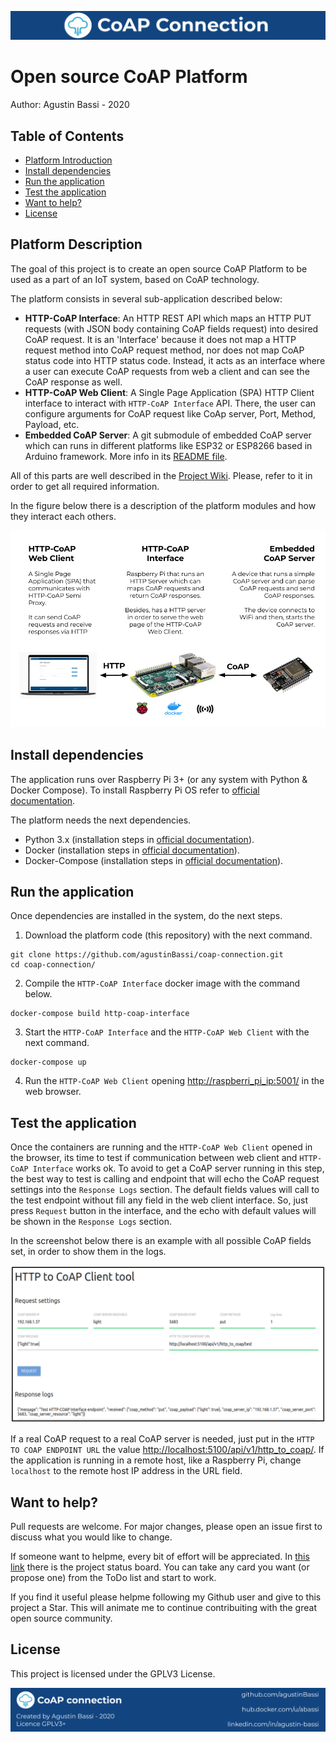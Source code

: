 ![header](doc/header.png)

# Open source CoAP Platform

Author: Agustin Bassi - 2020

## 
## Table of Contents

* [Platform Introduction](#platform-introduction)
* [Install dependencies](#install-dependencies)
* [Run the application](#run-the-application)
* [Test the application](#test-the-application)
* [Want to help?](#want-to-help-?)
* [License](#license)

## 
## Platform Description

The goal of this project is to create an open source CoAP Platform to be used as a part of an IoT system, based on CoAP technology.

The platform consists in several sub-application described below:

* **HTTP-CoAP Interface**: An HTTP REST API which maps an HTTP PUT requests (with JSON body containing CoAP fields request) into desired CoAP request. It is an 'Interface' because it does not map a HTTP request method into CoAP request method, nor does not map CoAP status code into HTTP status code. Instead, it acts as an interface where a user can execute CoAP requests from web a client and can see the CoAP response as well.
* **HTTP-CoAP Web Client**: A Single Page Application (SPA) HTTP Client interface to interact with `HTTP-CoAP Interface` API. There, the user can configure arguments for CoAP request like CoAp server, Port, Method, Payload, etc.
* **Embedded CoAP Server**: A git submodule of embedded CoAP server which can runs in different platforms like ESP32 or ESP8266 based in Arduino framework. More info in its [README file](https://github.com/agustinBassi/embedded-coap-server).

All of this parts are well described in the [Project Wiki](https://github.com/agustinBassi/coap-connection/wiki). Please, refer to it in order to get all required information.

In the figure below there is a description of the platform modules and how they interact each others.

![architecture](doc/architecture.png)

## 
## Install dependencies


The application runs over Raspberry Pi 3+ (or any system with Python & Docker Compose). To install Raspberry Pi OS refer to [official documentation](https://www.raspberrypi.org/documentation/installation/installing-images/).

The platform needs the next dependencies.

* Python 3.x (installation steps in [official documentation](https://python.org)).
* Docker (installation steps in [official documentation](https://docs.docker.com/get-docker/)).
* Docker-Compose (installation steps in [official documentation](https://docs.docker.com/compose/install/)).

## 
## Run the application

Once dependencies are installed in the system, do the next steps.

1. Download the platform code (this repository) with the next command.

```
git clone https://github.com/agustinBassi/coap-connection.git
cd coap-connection/
```

2. Compile the `HTTP-CoAP Interface` docker image with the command below.

```
docker-compose build http-coap-interface
```

3. Start the `HTTP-CoAP Interface` and the `HTTP-CoAP Web Client` with the next command.

```
docker-compose up
```

4. Run the `HTTP-CoAP Web Client` opening [http://raspberri_pi_ip:5001/](http://raspberri_pi_ip:5001/) in the web browser.


## 
## Test the application

Once the containers are running and the `HTTP-CoAP Web Client` opened in the browser, its time to test if communication between web client and `HTTP-CoAP Interface` works ok. To avoid to get a CoAP server running in this step, the best way to test is calling and endpoint that will echo the CoAP request settings into the `Response Logs` section. The default fields values will call to the test endpoint without fill any field in the web client interface. So, just press `Request` button in the interface, and the echo with default values will be shown in the `Response Logs` section. 

In the screenshot below there is an example with all possible CoAP fields set, in order to show them in the logs.

![footer](doc/http-to-coap-web-client-test.png)

If a real CoAP request to a real CoAP server is needed, just put in the `HTTP TO COAP ENDPOINT URL` the value [http://localhost:5100/api/v1/http_to_coap/](http://localhost:5100/api/v1/http_to_coap/). If the application is running in a remote host, like a Raspberry Pi, change `localhost` to the remote host IP address in the URL field.


## 
## Want to help?

Pull requests are welcome. For major changes, please open an issue first to discuss what you would like to change.

If someone want to helpme, every bit of effort will be appreciated. In [this link](https://github.com/agustinBassi/coap-connection/projects/1) there is the project status board. You can take any card you want (or propose one) from the ToDo list and start to work.

If you find it useful please helpme following my Github user and give to this project a Star. This will animate me to continue contribuiting with the great open source community.

## 
## License

This project is licensed under the GPLV3 License.

![footer](doc/footer.png)